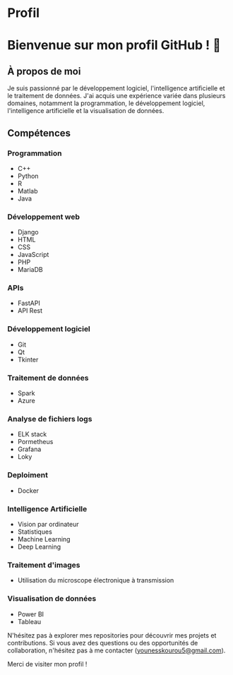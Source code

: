 # Profil

# Bienvenue sur mon profil GitHub ! 👋

## À propos de moi

Je suis passionné par le développement logiciel, l'intelligence artificielle et le traitement de données. J'ai acquis une expérience variée dans plusieurs domaines, notamment la programmation, le développement logiciel, l'intelligence artificielle et la visualisation de données.

## Compétences

### Programmation
- C++
- Python
- R
- Matlab
- Java

### Développement web
- Django
- HTML
- CSS
- JavaScript
- PHP
- MariaDB

### APIs
- FastAPI
- API Rest

### Développement logiciel
- Git
- Qt
- Tkinter
  
### Traitement de données
- Spark
- Azure

### Analyse de fichiers logs
- ELK stack
- Pormetheus
- Grafana
- Loky

### Deploiment
- Docker

### Intelligence Artificielle
- Vision par ordinateur
- Statistiques
- Machine Learning
- Deep Learning

### Traitement d'images
- Utilisation du microscope électronique à transmission

### Visualisation de données
- Power BI
- Tableau

N'hésitez pas à explorer mes repositories pour découvrir mes projets et contributions. Si vous avez des questions ou des opportunités de collaboration, n'hésitez pas à me contacter (younesskourou5@gmail.com).


Merci de visiter mon profil !

